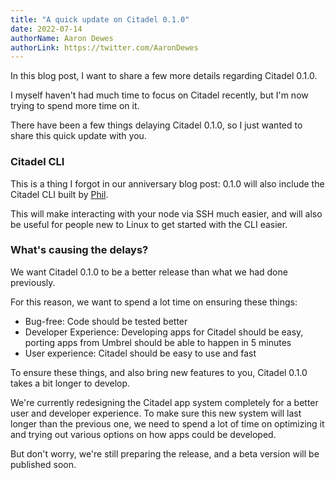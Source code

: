```yaml
---
title: "A quick update on Citadel 0.1.0"
date: 2022-07-14
authorName: Aaron Dewes
authorLink: https://twitter.com/AaronDewes
---
```


In this blog post, I want to share a few more details regarding Citadel 0.1.0.

I myself haven't had much time to focus on Citadel recently, but I'm now trying to spend more time on it.

There have been a few things delaying Citadel 0.1.0, so I just wanted to share this quick update with you.

### Citadel CLI

This is a thing I forgot in our anniversary blog post: 0.1.0 will also include the Citadel CLI built by [Phil](https://github.com/pwltr).

This will make interacting with your node via SSH much easier, and will also be useful for people new to Linux to get started with the CLI easier.

### What's causing the delays?

We want Citadel 0.1.0 to be a better release than what we had done previously.

For this reason, we want to spend a lot time on ensuring these things:

- Bug-free: Code should be tested better
- Developer Experience: Developing apps for Citadel should be easy, porting apps from Umbrel should be able to happen in 5 minutes
- User experience: Citadel should be easy to use and fast

To ensure these things, and also bring new features to you, Citadel 0.1.0 takes a bit longer to develop.

We're currently redesigning the Citadel app system completely for a better user and developer experience. To make sure this new system will last longer than the previous one, we need to spend a lot of time on optimizing it and trying out various options on how apps could be developed.

But don't worry, we're still preparing the release, and a beta version will be published soon.
